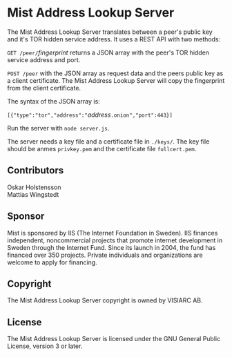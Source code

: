 # Mist Address Lookup Server

The Mist Address Lookup Server translates between a peer's public key and it's TOR hidden service address. It uses a REST API with two methods:

`GET /peer/`*fingerprint* returns a JSON array with the peer's TOR hidden service address and port.

`POST /peer` with the JSON array as request data and the peers public key as a client certificate. The Mist Address Lookup Server will copy the fingerprint from the client certificate.

The syntax of the JSON array is:

`[{"type":"tor","address":"`*address*`.onion","port":443}]`

Run the server with `node server.js`.

The server needs a key file and a certificate file in `./keys/`. The key file should be anmes `privkey.pem` and the certificate file `fullcert.pem`.

## Contributors

Oskar Holstensson  
Mattias Wingstedt

## Sponsor

Mist is sponsored by IIS (The Internet Foundation in Sweden). IIS finances independent, noncommercial projects that promote internet development in Sweden through the Internet Fund. Since its launch in 2004, the fund has financed over 350 projects. Private individuals and organizations are welcome to apply for financing.

## Copyright

The Mist Address Lookup Server copyright is owned by VISIARC AB.

## License

The Mist Address Lookup Server is licensed under the GNU General Public License, version 3 or later.
